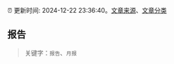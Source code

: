 :alarm_clock: 更新时间: 2024-12-22 23:36:40。[文章来源](/README.md)、[文章分类](/TAGS.md)

## 报告


> 关键字：`报告`、`月报`



